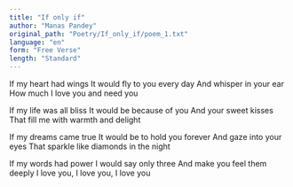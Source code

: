 ```yaml
---
title: "If only if"
author: "Manas Pandey"
original_path: "Poetry/If_only_if/poem_1.txt"
language: "en"
form: "Free Verse"
length: "Standard"
---
```

If my heart had wings
It would fly to you every day
And whisper in your ear
How much I love you and need you

If my life was all bliss
It would be because of you
And your sweet kisses
That fill me with warmth and delight

If my dreams came true
It would be to hold you forever
And gaze into your eyes
That sparkle like diamonds in the night

If my words had power
I would say only three
And make you feel them deeply
I love you, I love you, I love you